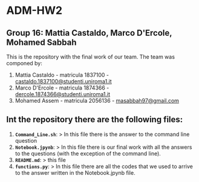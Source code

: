 # ADM-HW2

## Group 16: Mattia Castaldo, Marco D'Ercole, Mohamed Sabbah

This is the repository with the final work of our team.
The team was componed by:
1) Mattia Castaldo - matricula 1837100 - castaldo.1837100@studenti.uniroma1.it
2) Marco D'Ercole - matricula 1874366 - dercole.1874366@studenti.uniroma1.it
3) Mohamed Assem - matricula 2056136 - masabbah97@gmail.com

## Int the repository there are the following files:

1. __`Command_Line.sh`__: 
            > In this file there is the answer to the command line question
2. __`Notebook.jpynb`__: 
            > In this file there is our final work with all the answers to the questions (with the exception of the command line).
3. __`README.md`__: 
            > this file
4. __`functions.py`__: 
            > In this file there are all the codes that we used to arrive to the answer written in the Notebook.jpynb file.
